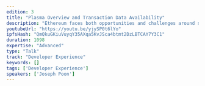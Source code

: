 ```yaml
---
edition: 3
title: "Plasma Overview and Transaction Data Availability"
description: "Ethereum faces both opportunities and challenges around scaling smart contracts, a proposed method using EVM contracts and a description of what changes to Ethereum are needed for optimal performance is proposed."
youtubeUrl: "https://youtu.be/yjySP0t6lYo"
ipfsHash: "QmQkuGKiuVuyqY35AXqa5KvJSca4btmt2DzLBTCAY7Y3C1"
duration: 1098
expertise: "Advanced"
type: "Talk"
track: "Developer Experience"
keywords: []
tags: ['Developer Experience']
speakers: ['Joseph Poon']
---
```

